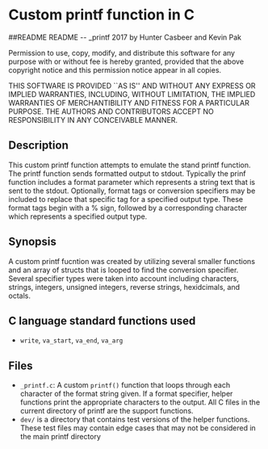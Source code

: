 # Custom printf function in C
##README
README -- _printf
 2017 by Hunter Casbeer and Kevin Pak

 Permission to use, copy, modify, and distribute this software for any
 purpose with or without fee is hereby granted, provided that the above
 copyright notice and this permission notice appear in all copies.

 THIS SOFTWARE IS PROVIDED ``AS IS'' AND WITHOUT ANY EXPRESS OR IMPLIED
 WARRANTIES, INCLUDING, WITHOUT LIMITATION, THE IMPLIED WARRANTIES OF
 MERCHANTIBILITY AND FITNESS FOR A PARTICULAR PURPOSE. THE AUTHORS AND
 CONTRIBUTORS ACCEPT NO RESPONSIBILITY IN ANY CONCEIVABLE MANNER.
## Description
This custom printf function attempts to emulate the stand printf function. The printf function sends formatted output to stdout. Typically the prinf function includes a format parameter which represents a string text that is sent to the stdout. Optionally, format tags or conversion specifiers may be included to replace that specific tag for a specified output type. These format tags begin with a % sign, followed by a corresponding character which represents a specified output type. 
## Synopsis
A custom printf fucntion was created by utilizing several smaller functions and an array of structs that is looped to find the conversion specifier. Several specifier types were taken into account including characters, strings, integers, unsigned integers, reverse strings, hexidcimals, and octals. 

## C language standard functions used
* ``write``, ``va_start``, ``va_end``, ``va_arg``
## Files
* ``_printf.c``: A custom ``printf()`` function that loops through each character of the format string given. If a format specifier, helper functions print the appropriate characters to the output. All C files in the current directory of printf are the support functions.
* ``dev/`` is a directory that contains test versions of the helper functions.  These test files may contain edge cases that may not be considered in the main printf directory
